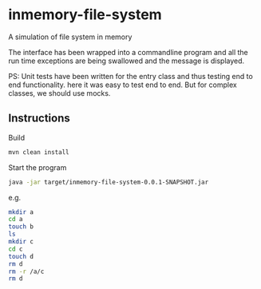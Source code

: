 # inmemory-file-system
A simulation of file system in memory

The interface has been wrapped into a commandline program and all the run time exceptions are being swallowed and the message is displayed.

PS: Unit tests have been written for the entry class and thus testing end to end functionality. here it was easy to test end to end. But for complex classes, we should use mocks.
## Instructions
Build
```bash
mvn clean install
```

Start the program
```bash
java -jar target/inmemory-file-system-0.0.1-SNAPSHOT.jar
```

e.g.
```bash
mkdir a
cd a
touch b
ls
mkdir c
cd c
touch d
rm d
rm -r /a/c
rm d
```